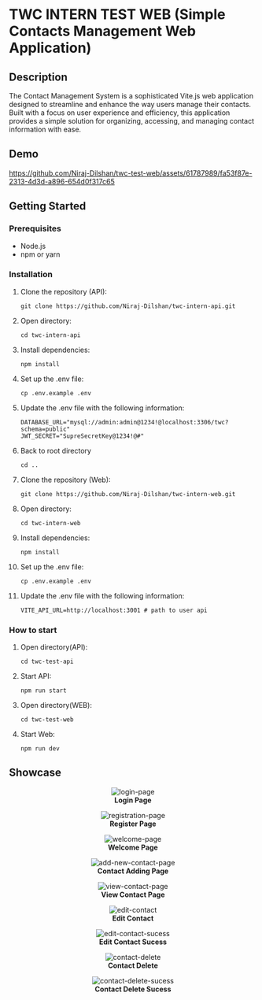 # TWC INTERN TEST WEB (Simple Contacts Management Web Application)

## Description

The Contact Management System is a sophisticated Vite.js web application designed to streamline and enhance the way users manage their contacts. Built with a focus on user experience and efficiency, this application provides a simple solution for organizing, accessing, and managing contact information with ease.

## Demo

https://github.com/Niraj-Dilshan/twc-test-web/assets/61787989/fa53f87e-2313-4d3d-a896-654d0f317c65

## Getting Started

### Prerequisites

- Node.js
- npm or yarn

### Installation

  1. Clone the repository (API):
     ```
     git clone https://github.com/Niraj-Dilshan/twc-intern-api.git
     ```
  2. Open directory:
     ```
     cd twc-intern-api
     ```
  3. Install dependencies:
     ```
     npm install
     ```
  4. Set up the .env file:
     ```
     cp .env.example .env
     ```
  5. Update the .env file with the following information:
     ```
     DATABASE_URL="mysql://admin:admin@1234!@localhost:3306/twc?schema=public"
     JWT_SECRET="SupreSecretKey@1234!@#"
     ```
  6. Back to root directory
     ```
     cd ..
     ```
  7. Clone the repository (Web):
     ```
     git clone https://github.com/Niraj-Dilshan/twc-intern-web.git
     ```
  8. Open directory:
     ```
     cd twc-intern-web
     ```
  9. Install dependencies:
     ```
     npm install
     ```
  10. Set up the .env file:
      ```
      cp .env.example .env
      ```
  11. Update the .env file with the following information:
      ```
      VITE_API_URL=http://localhost:3001 # path to user api
      ```

### How to start 

  1. Open directory(API):
     ```
     cd twc-test-api
     ```
  2. Start API:
     ```
     npm run start
     ```
  3. Open directory(WEB):
     ```
     cd twc-test-web
     ```
  4. Start Web:
     ```
     npm run dev
     ```
## Showcase

  <p align="center">
    <img src="https://github.com/Niraj-Dilshan/twc-test-web/assets/61787989/fa771927-f623-406c-8ba4-f6695e24ff0b" alt="login-page">
    <br>
    <strong>Login Page</strong>
  </p>
  <p align="center">
    <img src="https://github.com/Niraj-Dilshan/twc-test-web/assets/61787989/a04485e1-9c24-4a33-a301-02e455bfef34" alt="registration-page">
    <br>
    <strong>Register Page</strong>
  </p>
  <p align="center">
    <img src="https://github.com/Niraj-Dilshan/twc-test-web/assets/61787989/031abc58-db5c-42f3-85ba-981bed58238c" alt="welcome-page">
    <br>
    <strong>Welcome Page</strong>
  </p>
  <p align="center">
    <img src="https://github.com/Niraj-Dilshan/twc-test-web/assets/61787989/017723d1-6f16-4935-8abe-f04f85869cd1" alt="add-new-contact-page">
    <br>
    <strong>Contact Adding Page</strong>
  </p>
  <p align="center">
    <img src="https://github.com/Niraj-Dilshan/twc-test-web/assets/61787989/b2f0a2f2-662b-4ed8-854e-ea31b13b9816" alt="view-contact-page">
    <br>
    <strong>View Contact Page</strong>
  </p>
  <p align="center">
    <img src="https://github.com/Niraj-Dilshan/twc-test-web/assets/61787989/297cf612-75b6-45db-aac6-4e665853528a" alt="edit-contact">
    <br>
    <strong>Edit Contact</strong>
  </p>
  <p align="center">
    <img src="https://github.com/Niraj-Dilshan/twc-test-web/assets/61787989/9da35d5e-1a71-49e3-b7bc-0f10d635851f" alt="edit-contact-sucess">
    <br>
    <strong>Edit Contact Sucess</strong>
  </p>
  <p align="center">
    <img src="https://github.com/Niraj-Dilshan/twc-test-web/assets/61787989/9da35d5e-1a71-49e3-b7bc-0f10d635851f" alt="contact-delete">
    <br>
    <strong>Contact Delete</strong>
  </p>
  <p align="center">
    <img src="https://github.com/Niraj-Dilshan/twc-test-web/assets/61787989/4e8c61b9-373f-4865-9c66-592403563b9a" alt="contact-delete-sucess">
    <br>
    <strong>Contact Delete Sucess</strong>
  </p>
